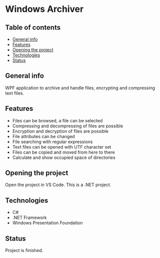 # Windows Archiver

## Table of contents
* [General info](#general-info)
* [Features](#features)
* [Opening the project](#Opening-the-project)
* [Technologies](#technologies)
* [Status](#status)

## General info
WPF application to archive and handle files, encrypting and compressing text files.

## Features
* Files can be browsed, a file can be selected
* Compressing and decompressing of files are possible
* Encryption and decryption of files are possible
* File attributes can be changed
* File searching with regular expressions
* Text files can be opened with UTF character set
* Files can be copied and moved from here to there
* Calculate and show occupied space of directories

## Opening the project
Open the project in VS Code. This is a .NET project.

## Technologies
* C#
* .NET Framework
* Windows Presentation Foundation

## Status
Project is finished.
